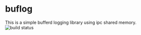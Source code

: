 # buflog

This is a simple bufferd logging library using ipc shared memory.
![build status](https://github.com/41nya/buflog/actions/workflows/main.yml/badge.svg)
